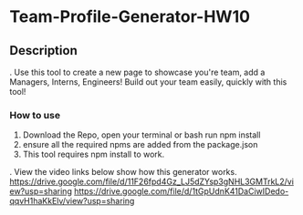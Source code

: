 # Team-Profile-Generator-HW10

## Description

. Use this tool to create a new page to showcase you're team, add a Managers, Interns, Engineers! Build out your team easily, quickly with this tool!

### How to use

1. Download the Repo, open your terminal or bash run npm install
2. ensure all the required npms are added from the package.json
3. This tool requires npm install to work. 

. View the video links below show how this generator works.
https://drive.google.com/file/d/11F26fpd4Gz_LJ5dZYsp3gNHL3GMTrkL2/view?usp=sharing
https://drive.google.com/file/d/1tGpUdnK41DaCiwIDedo-qqvH1haKkElv/view?usp=sharing
